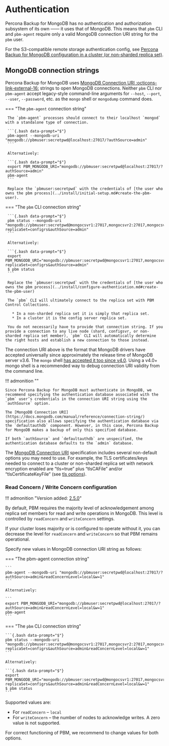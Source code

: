 # Authentication

Percona Backup for MongoDB has no authentication and authorization subsystem of its own —— it uses that of MongoDB. This means that `pbm` CLI and `pbm-agent` require only a valid MongoDB connection URI string for the `pbm` user.

For the S3-compatible remote storage authentication config, see
[Percona Backup for MongoDB configuration in a cluster (or non-sharded replica set)](../reference/config.md).

## MongoDB connection strings

Percona Backup for MongoDB uses [MongoDB Connection URI :octicons-link-external-16:](https://docs.mongodb.com/manual/reference/connection-string/) strings to open
MongoDB connections. Neither `pbm` CLI nor `pbm-agent` accept legacy-style
command-line arguments for `--host`, `--port`, `--user`, `--password`,
etc. as the `mongo` shell or `mongodump` command does.


=== "The `pbm-agent` connection string"

     The `pbm-agent` processes should connect to their localhost `mongod` with a standalone type of connection.

     ```{.bash data-prompt="$"}
     pbm-agent --mongodb-uri "mongodb://pbmuser:secretpwd@localhost:27017/?authSource=admin"
     ```

     Alternatively:

     ```{.bash data-prompt="$"} 
     export PBM_MONGODB_URI="mongodb://pbmuser:secretpwd@localhost:27017/?authSource=admin"
     pbm-agent
     ```
     
     Replace the `pbmuser:secretpwd` with the credentials of [the user who owns the pbm process](../install/initial-setup.md#create-the-pbm-user).

=== "The `pbm` CLI connection string"

     ```{.bash data-prompt="$"}
     pbm status --mongodb-uri "mongodb://pbmuser:secretpwd@mongocsvr1:27017,mongocsvr2:27017,mongocsvr3:27017/?replicaSet=configrs&authSource=admin"
     ```

     Alternatively:

     ```{.bash data-prompt="$"}
     export PBM_MONGODB_URI="mongodb://pbmuser:secretpwd@mongocsvr1:27017,mongocsvr2:27017,mongocsvr3:27017/?replicaSet=configrs&authSource=admin"
     $ pbm status
     ```
     
     Replace the `pbmuser:secretpwd` with the credentials of [the user who owns the pbm process](../install/configure-authentication.md#create-the-pbm-user)

     The `pbm` CLI will ultimately connect to the replica set with PBM Control Collections.

       * In a non-sharded replica set it is simply that replica set.
       * In a cluster it is the config server replica set.

     You do not necessarily have to provide that connection string. If you provide a connection to any live node (shard, configsvr, or non-sharded replica set member), `pbm` CLI will automatically determine the right hosts and establish a new connection to those instead.

The connection URI above is the format that MongoDB drivers have accepted universally
since approximately the release time of MongoDB server v3.6. The `mongo` shell
[has accepted it too since v4.0](https://docs.mongodb.com/v4.0/mongo/#mongodb-instance-on-a-remote-host). Using
a v4.0+ mongo shell is a recommended way to debug connection URI validity from
the command line.

!!! admonition ""

    Since Percona Backup for MongoDB must authenticate in MongoDB, we recommend specifying the authentication database associated with the `pbm` user’s credentials in the connection URI string using the `authSource` option.

    The [MongoDB Connection URI](https://docs.mongodb.com/manual/reference/connection-string/) specification also allows specifying the authentication database via the `defaultauthdb` component. However, in this case, Percona Backup for MongoDB makes a backup of only this specified database.

    If both `authSource` and `defaultauthdb` are unspecified, the authentication database defaults to the `admin` database.

The [MongoDB Connection URI](https://docs.mongodb.com/manual/reference/connection-string/) specification
includes several non-default options you may need to use. For example, the TLS
certificates/keys needed to connect to a cluster or non-sharded replica set with
network encryption enabled are “tls=true” plus “tlsCAFile” and/or
“tlsCertificateKeyFile” (see [tls options](https://docs.mongodb.com/manual/reference/connection-string/#tls-options)).

### Read Concern / Write Concern configuration

!!! admonition "Version added: [2.5.0](../release-notes/2.5.0.md)"

By default, PBM requires the majority level of acknowledgement among replica set members for read and write operations in MongoDB. This level is controlled by `readConcern` and `writeConcern` settings. 

If your cluster loses majority or is configured to operate without it, you can decrease the level for `readConcern` and `writeConcern` so that PBM remains operational.

Specify new values in MongoDB connection URI string as follows:

=== "The pbm-agent connection string"    

    ```
    pbm-agent --mongodb-uri "mongodb://pbmuser:secretpwd@localhost:27017/?authSource=admin&readConcernLevel=local&w=1"
    ```  

    Alternatively:    

    ```
    export PBM_MONGODB_URI="mongodb://pbmuser:secretpwd@localhost:27017/?authSource=admin&readConcernLevel=local&w=1"
    pbm-agent
    ```    

=== "The `pbm` CLI connection string"    

    ```{.bash data-prompt="$"}
    pbm status --mongodb-uri "mongodb://pbmuser:secretpwd@mongocsvr1:27017,mongocsvr2:27017,mongocsvr3:27017/?replicaSet=configrs&authSource=admin&readConcernLevel=local&w=1"
    ```    

    Alternatively:    

    ```{.bash data-prompt="$"}
    export PBM_MONGODB_URI="mongodb://pbmuser:secretpwd@mongocsvr1:27017,mongocsvr2:27017,mongocsvr3:27017/?replicaSet=configrs&authSource=admin&readConcernLevel=local&w=1"
    $ pbm status
    ```

Supported values are:

* For `readConcern` – `local`
* For `writeConcern` – the number of nodes to acknowledge writes. A zero value is not supported.

For correct functioning of PBM, we recommend to change values for both options. 






